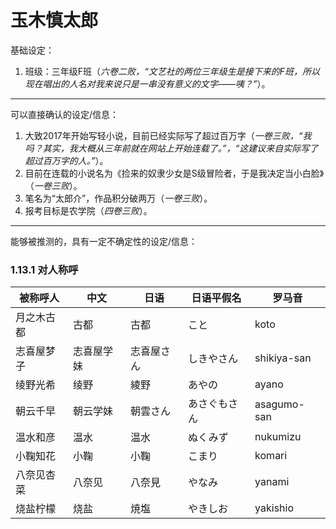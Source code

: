 # 玉木慎太郎

基础设定：

1. 班级：三年级F班（*六卷二败，“文艺社的两位三年级生是接下来的F班，所以现在唱出的人名对我来说只是一串没有意义的文字——咦？”*）。

***
可以直接确认的设定/信息：

1. 大致2017年开始写轻小说，目前已经实际写了超过百万字（*一卷三败，“我吗？其实，我大概从三年前就在网站上开始连载了。”，“这建议来自实际写了超过百万字的人。”*）。
2. 目前在连载的小说名为《捡来的奴隶少女是S级冒险者，于是我决定当小白脸》（*一卷三败*）。
3. 笔名为“太郎介”，作品积分破两万（*一卷三败*）。
4. 报考目标是农学院（*四卷三败*）。

***
能够被推测的，具有一定不确定性的设定/信息：

### 1.13.1 对人称呼

| 被称呼人  | 中文    | 日语    | 日语平假名  | 罗马音         |
| ----- | ----- | ----- | ------ | ----------- |
| 月之木古都 | 古都    | 古都    | こと     | koto        |
| 志喜屋梦子 | 志喜屋学妹 | 志喜屋さん | しきやさん  | shikiya-san |
| 绫野光希  | 绫野    | 綾野    | あやの    | ayano       |
| 朝云千早  | 朝云学妹  | 朝雲さん  | あさぐもさん | asagumo-san |
| 温水和彦  | 温水    | 温水    | ぬくみず   | nukumizu    |
| 小鞠知花  | 小鞠    | 小鞠    | こまり    | komari      |
| 八奈见杏菜 | 八奈见   | 八奈見   | やなみ    | yanami      |
| 烧盐柠檬  | 烧盐    | 焼塩    | やきしお   | yakishio    |